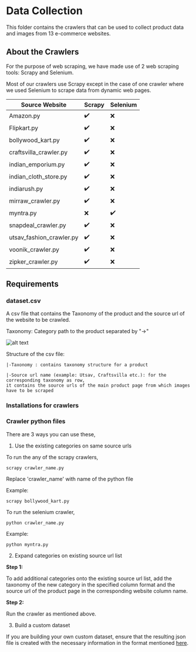 # Data Collection
This folder contains the crawlers that can be used to collect product data and images from 13 e-commerce websites. 

## About the Crawlers

For the purpose of web scraping, we have made use of 2 web scraping tools: Scrapy and Selenium.

Most of our crawlers use Scrapy except in the case of one crawler where we used Selenium to scrape data from dynamic web pages.


| Source Website           | Scrapy | Selenium |
|--------------------------|--------|----------|
| Amazon.py                | :heavy_check_mark:  |   :x:       |
| Flipkart.py              | :heavy_check_mark:  |    :x:      |
| bollywood_kart.py        | :heavy_check_mark:  |   :x:       |
| craftsvilla_crawler.py   | :heavy_check_mark:  |      :x:    |
| indian_emporium.py       | :heavy_check_mark:  |       :x:   |
| indian_cloth_store.py    | :heavy_check_mark:  |      :x:    |
| indiarush.py             | :heavy_check_mark:  |        :x:  |
| mirraw_crawler.py        | :heavy_check_mark:  |        :x:  |
| myntra.py                | :x:       | :heavy_check_mark:    |
| snapdeal_crawler.py      | :heavy_check_mark:  |    :x:      |
| utsav_fashion_crawler.py |   :heavy_check_mark:  |     :x:     |
| voonik_crawler.py        |   :heavy_check_mark:  |     :x:     |
| zipker_crawler.py        | :heavy_check_mark:  |      :x:    |


## Requirements

### dataset.csv

A csv file that contains the Taxonomy of the product and the source url of the website to be crawled. 

Taxonomy: Category path to the product separated by "->"

![alt text](https://github.com/vumaasha/Atlas/blob/master/img/atlas_dataset_prep.jpg "sample of the csv file")

Structure of the csv file:

    |-Taxonomy : contains taxonomy structure for a product

    |-Source url name (example: Utsav, Craftsvilla etc.): for the corresponding taxonomy as row, 
    it contains the source urls of the main product page from which images have to be scraped

### Installations for crawlers



### Crawler python files

There are 3 ways you can use these,

1. Use the existing categories on same source urls

To run the any of the scrapy crawlers,

`scrapy crawler_name.py` 

Replace 'crawler_name' with name of the python file

Example:

`scrapy bollywood_kart.py`

To run the selenium crawler,

`python crawler_name.py`

Example:

`python myntra.py`


2. Expand categories on existing source url list

**Step 1:**

To add additional categories onto the existing source url list, add the taxonomy of the new category in the specified column format and the source url of the product page in the corresponding website column name.

**Step 2:**

Run the crawler as mentioned above.

3. Build a custom dataset

If you are building your own custom dataset, ensure that the resulting json file is created with the necessary information in the format mentioned [here](https://github.com/vumaasha/Atlas/blob/master/dataset/README.md). 
